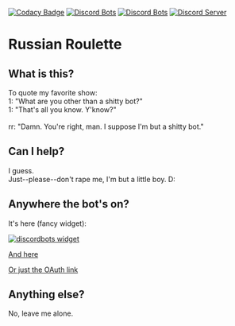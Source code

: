 [![Codacy Badge](https://api.codacy.com/project/badge/Grade/5a3097cd44684c77a165acfc1bd3acc7)](https://www.codacy.com/app/EdanEA/russian-roulette?utm_source=github.com&amp;utm_medium=referral&amp;utm_content=EdanEA/russian-roulette&amp;utm_campaign=Badge_Grade)
[![Discord Bots](https://discordbots.org/api/widget/status/305602159741763585.svg?noavatar=true)](https://discordbots.org/bot/305602159741763585)
[![Discord Bots](https://discordbots.org/api/widget/servers/305602159741763585.svg?noavatar=true)](https://discordbots.org/bot/305602159741763585)
[![Discord Server](https://discordapp.com/api/guilds/380310916341956610/embed.png)](https://discord.me/xdd)
# Russian Roulette
## What is this?
To quote my favorite show:<br>1: "What are you other than a shitty bot?"<br>1: "That's all you know. Y'know?"<br><br>rr: "Damn. You're right, man. I suppose I'm but a shitty bot."

## Can I help?
I guess.<br>Just--please--don't rape me, I'm but a little boy. D:

## Anywhere the bot's on?
It's here (fancy widget):



[![discordbots widget](https://discordbots.org/api/widget/305602159741763585.png)](https://discordbots.org/bot/305602159741763585)

[And here](https://bots.discord.pw/bots/305602159741763585)

[Or just the OAuth link](https://discordapp.com/oauth2/authorize?client_id=305602159741763585&scope=bot&permissions=8)

## Anything else?
No, leave me alone.

